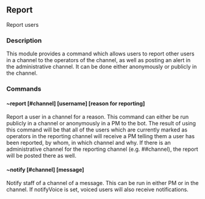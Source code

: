 ## Report

Report users

### Description
This module provides a command which allows users to report other users in a
channel to the operators of the channel, as well as posting an alert in the
administrative channel. It can be done either anonymously or publicly in the
channel.

### Commands

#### ~report [#channel] [username] [reason for reporting]
Report a user in a channel for a reason. This command can either be run publicly
in a channel or anonymously in a PM to the bot. The result of using this command
will be that all of the users which are currently marked as operators in the
reporting channel will receive a PM telling them a user has been reported, by
whom, in which channel and why. If there is an administrative channel for the
reporting channel (e.g. ##channel), the report will be posted there as well.

#### ~notify [#channel] [message]
Notify staff of a channel of a message. This can be run in either PM or in the
channel. If notifyVoice is set, voiced users will also receive notifications.

